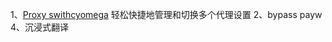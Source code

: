 1、[Proxy swithcyomega](https://chromewebstore.google.com/detail/proxy-switchyomega/padekgcemlokbadohgkifijomclgjgif?hl=zh-CN)
轻松快捷地管理和切换多个代理设置
2、bypass payw
4、沉浸式翻译


